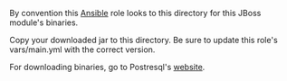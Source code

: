 By convention this [Ansible](http://www.ansibleworks.com/) role looks to this directory for this JBoss module's
binaries.

Copy your downloaded jar to this directory.  Be sure to update this role's vars/main.yml with
the correct version.

For downloading binaries, go to Postresql's [website](http://jdbc.postgresql.org/download.html).
